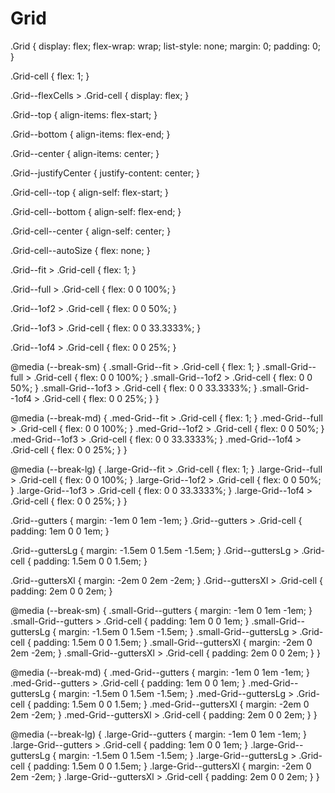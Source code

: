 # Grid


 .Grid {
  display: flex;
  flex-wrap: wrap;
  list-style: none;
  margin: 0;
  padding: 0;
}

.Grid-cell {
  flex: 1;
}

.Grid--flexCells > .Grid-cell {
  display: flex;
}

.Grid--top {
  align-items: flex-start;
}

.Grid--bottom {
  align-items: flex-end;
}

.Grid--center {
  align-items: center;
}

.Grid--justifyCenter {
  justify-content: center;
}

.Grid-cell--top {
  align-self: flex-start;
}

.Grid-cell--bottom {
  align-self: flex-end;
}

.Grid-cell--center {
  align-self: center;
}

.Grid-cell--autoSize {
  flex: none;
}

.Grid--fit > .Grid-cell {
  flex: 1;
}

.Grid--full > .Grid-cell {
  flex: 0 0 100%;
}

.Grid--1of2 > .Grid-cell {
  flex: 0 0 50%;
}

.Grid--1of3 > .Grid-cell {
  flex: 0 0 33.3333%;
}

.Grid--1of4 > .Grid-cell {
  flex: 0 0 25%;
}

@media (--break-sm) {
  .small-Grid--fit > .Grid-cell {
    flex: 1;
  }
  .small-Grid--full > .Grid-cell {
    flex: 0 0 100%;
  }
  .small-Grid--1of2 > .Grid-cell {
    flex: 0 0 50%;
  }
  .small-Grid--1of3 > .Grid-cell {
    flex: 0 0 33.3333%;
  }
  .small-Grid--1of4 > .Grid-cell {
    flex: 0 0 25%;
  }
}

@media (--break-md) {
  .med-Grid--fit > .Grid-cell {
    flex: 1;
  }
  .med-Grid--full > .Grid-cell {
    flex: 0 0 100%;
  }
  .med-Grid--1of2 > .Grid-cell {
    flex: 0 0 50%;
  }
  .med-Grid--1of3 > .Grid-cell {
    flex: 0 0 33.3333%;
  }
  .med-Grid--1of4 > .Grid-cell {
    flex: 0 0 25%;
  }
}

@media (--break-lg) {
  .large-Grid--fit > .Grid-cell {
    flex: 1;
  }
  .large-Grid--full > .Grid-cell {
    flex: 0 0 100%;
  }
  .large-Grid--1of2 > .Grid-cell {
    flex: 0 0 50%;
  }
  .large-Grid--1of3 > .Grid-cell {
    flex: 0 0 33.3333%;
  }
  .large-Grid--1of4 > .Grid-cell {
    flex: 0 0 25%;
  }
}

.Grid--gutters {
  margin: -1em 0 1em -1em;
}
.Grid--gutters > .Grid-cell {
  padding: 1em 0 0 1em;
}

.Grid--guttersLg {
  margin: -1.5em 0 1.5em -1.5em;
}
.Grid--guttersLg > .Grid-cell {
  padding: 1.5em 0 0 1.5em;
}

.Grid--guttersXl {
  margin: -2em 0 2em -2em;
}
.Grid--guttersXl > .Grid-cell {
  padding: 2em 0 0 2em;
}

@media (--break-sm) {
  .small-Grid--gutters {
    margin: -1em 0 1em -1em;
  }
  .small-Grid--gutters > .Grid-cell {
    padding: 1em 0 0 1em;
  }
  .small-Grid--guttersLg {
    margin: -1.5em 0 1.5em -1.5em;
  }
  .small-Grid--guttersLg > .Grid-cell {
    padding: 1.5em 0 0 1.5em;
  }
  .small-Grid--guttersXl {
    margin: -2em 0 2em -2em;
  }
  .small-Grid--guttersXl > .Grid-cell {
    padding: 2em 0 0 2em;
  }
}

@media (--break-md) {
  .med-Grid--gutters {
    margin: -1em 0 1em -1em;
  }
  .med-Grid--gutters > .Grid-cell {
    padding: 1em 0 0 1em;
  }
  .med-Grid--guttersLg {
    margin: -1.5em 0 1.5em -1.5em;
  }
  .med-Grid--guttersLg > .Grid-cell {
    padding: 1.5em 0 0 1.5em;
  }
  .med-Grid--guttersXl {
    margin: -2em 0 2em -2em;
  }
  .med-Grid--guttersXl > .Grid-cell {
    padding: 2em 0 0 2em;
  }
}

@media (--break-lg) {
  .large-Grid--gutters {
    margin: -1em 0 1em -1em;
  }
  .large-Grid--gutters > .Grid-cell {
    padding: 1em 0 0 1em;
  }
  .large-Grid--guttersLg {
    margin: -1.5em 0 1.5em -1.5em;
  }
  .large-Grid--guttersLg > .Grid-cell {
    padding: 1.5em 0 0 1.5em;
  }
  .large-Grid--guttersXl {
    margin: -2em 0 2em -2em;
  }
  .large-Grid--guttersXl > .Grid-cell {
    padding: 2em 0 0 2em;
  }
}